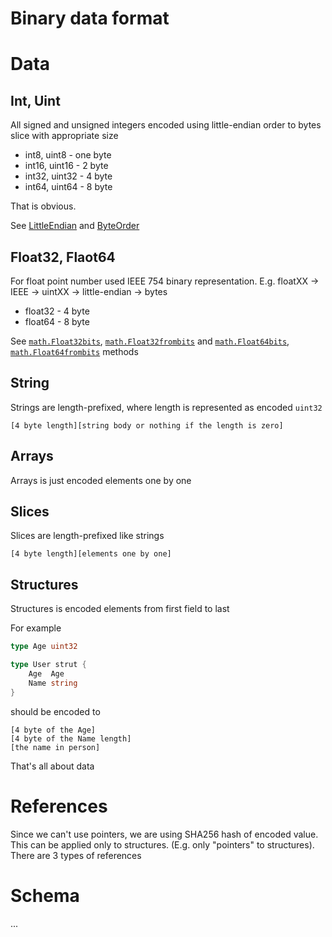 Binary data format
==================

# Data

## Int, Uint

All signed and unsigned integers encoded using little-endian order to
bytes slice with appropriate size

- int8, uint8 - one byte
- int16, uint16 - 2 byte
- int32, uint32 - 4 byte
- int64, uint64 - 8 byte

That is obvious.

See [LittleEndian](http://godoc.org/encoding/binary#LittleEndian) and
[ByteOrder](http://godoc.org/encoding/binary#ByteOrder)

## Float32, Flaot64

For float point number used IEEE 754 binary representation.
E.g. floatXX -> IEEE -> uintXX -> little-endian -> bytes

- float32 - 4 byte
- float64 - 8 byte

See [`math.Float32bits`](http://godoc.org/math#Float32bits),
[`math.Float32frombits`](http://godoc.org/math#Float32frombits) and
[`math.Float64bits`](http://godoc.org/math#Float64bits),
[`math.Float64frombits`](http://godoc.org/math#Float64frombits) methods

## String

Strings are length-prefixed, where length is represented as encoded `uint32`

```
[4 byte length][string body or nothing if the length is zero]
```

## Arrays

Arrays is just encoded elements one by one

## Slices

Slices are length-prefixed like strings

```
[4 byte length][elements one by one]
```

## Structures

Structures is encoded elements from first field to last

For example

```go
type Age uint32

type User strut {
	Age  Age
	Name string
}
```

should be encoded to

```
[4 byte of the Age]
[4 byte of the Name length]
[the name in person]
```

That's all about data

# References

Since we can't use pointers, we are using SHA256 hash of encoded value.
This can be applied only to structures. (E.g. only "pointers" to structures).
There are 3 types of references

# Schema

...
